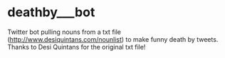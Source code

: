 # deathby___bot
Twitter bot pulling nouns from a txt file (http://www.desiquintans.com/nounlist) to make funny death by tweets. Thanks to Desi Quintans for the original txt file!
